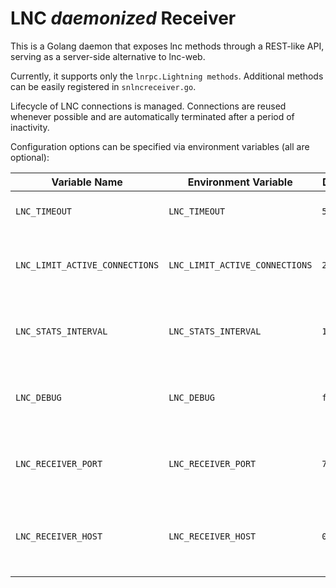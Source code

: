 # LNC *daemonized* Receiver 

This is a Golang daemon that exposes lnc methods through a REST-like API, serving as a server-side alternative to lnc-web.

Currently, it supports only the `lnrpc.Lightning methods`. 
Additional methods can be easily registered in `snlncreceiver.go`.

Lifecycle of LNC connections is managed. Connections are reused whenever possible and are automatically terminated after a period of inactivity.

Configuration options can be specified via environment variables (all are optional):


| Variable Name                | Environment Variable    | Default Value   | Description                                                                 |
|------------------------------|-------------------------|-----------------|-----------------------------------------------------------------------------|
| `LNC_TIMEOUT`                | `LNC_TIMEOUT`           | `5*time.Minute` | Timeout duration for connections.                                           |
| `LNC_LIMIT_ACTIVE_CONNECTIONS` | `LNC_LIMIT_ACTIVE_CONNECTIONS` | `210`           | Maximum number of active connections allowed.                               |
| `LNC_STATS_INTERVAL`         | `LNC_STATS_INTERVAL`    | `1*time.Minute` | Interval for logging connection pool statistics.                            |
| `LNC_DEBUG`                  | `LNC_DEBUG`             | `false`         | Flag to enable or disable debug logging.                                    |
| `LNC_RECEIVER_PORT`          | `LNC_RECEIVER_PORT`     | `7167`          | Port on which the receiver server listens.                                  |
| `LNC_RECEIVER_HOST`          | `LNC_RECEIVER_HOST`     | `0.0.0.0`       | Host address on which the receiver server listens.                          |